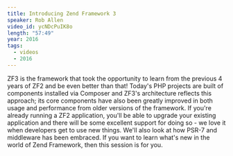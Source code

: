 ```yaml
---
title: Introducing Zend Framework 3
speaker: Rob Allen
video_id: ycNDcPuIK8o
length: "57:49"
year: 2016
tags:
  - videos
  - 2016
---
```


ZF3 is the framework that took the opportunity to learn from the previous 4 years of ZF2 and be even better than that! Today's PHP projects are built of components installed via Composer and ZF3's architecture reflects this approach; its core components have also been greatly improved in both usage and performance from older versions of the framework. If you're already running a ZF2 application, you'll be able to upgrade your existing application and there will be some excellent support for doing so - we love it when developers get to use new things. We'll also look at how PSR-7 and middleware has been embraced. If you want to learn what's new in the world of Zend Framework, then this session is for you.
